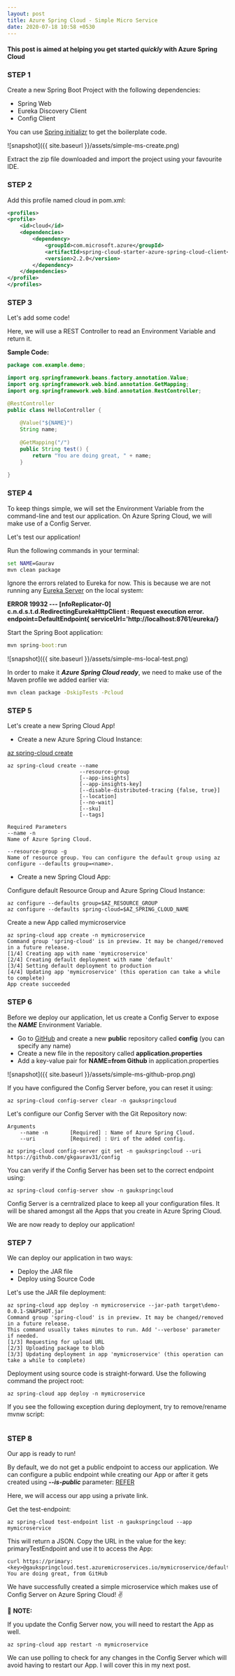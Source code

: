 ```yaml
---
layout: post
title: Azure Spring Cloud - Simple Micro Service
date: 2020-07-18 10:58 +0530
---
```


#### This post is aimed at helping you get started ___quickly___ with Azure Spring Cloud

### STEP 1

Create a new Spring Boot Project with the following dependencies:

- Spring Web
- Eureka Discovery Client
- Config Client

You can use [Spring initializr](https://start.spring.io/) to get the boilerplate code. 

![snapshot]({{ site.baseurl }}/assets/simple-ms-create.png)

Extract the zip file downloaded and import the project using your favourite IDE.

### STEP 2

Add this profile named cloud in pom.xml:

```xml
<profiles>
<profile>
    <id>cloud</id>
    <dependencies>
        <dependency>
            <groupId>com.microsoft.azure</groupId>
            <artifactId>spring-cloud-starter-azure-spring-cloud-client</artifactId>
            <version>2.2.0</version>
        </dependency>
    </dependencies>
</profile>
</profiles>
```

### STEP 3

Let's add some code!  

Here, we will use a REST Controller to read an Environment Variable and return it.

__Sample Code:__

```java
package com.example.demo;

import org.springframework.beans.factory.annotation.Value;
import org.springframework.web.bind.annotation.GetMapping;
import org.springframework.web.bind.annotation.RestController;

@RestController
public class HelloController {
	
	@Value("${NAME}")
	String name;
	
	@GetMapping("/")
	public String test() {
		return "You are doing great, " + name;
	}
	
}

```

### STEP 4

To keep things simple, we will set the Environment Variable from the command-line and test our application. On Azure Spring Cloud, we will make use of a Config Server.

Let's test our application!  

Run the following commands in your terminal:

```cmd
set NAME=Gaurav
mvn clean package
```

Ignore the errors related to Eureka for now. This is because we are not running any [Eureka Server](https://spring.io/guides/gs/service-registration-and-discovery/) on the local system:

__ERROR 19932 --- [nfoReplicator-0] c.n.d.s.t.d.RedirectingEurekaHttpClient  : Request execution error. endpoint=DefaultEndpoint{ serviceUrl='http://localhost:8761/eureka/}__

Start the Spring Boot application:

```cmd
mvn spring-boot:run
```

![snapshot]({{ site.baseurl }}/assets/simple-ms-local-test.png)

In order to make it ___Azure Spring Cloud ready___, we need to make use of the Maven profile we added earlier via:

```cmd
mvn clean package -DskipTests -Pcloud
```

### STEP 5

Let's create a new Spring Cloud App!

- Create a new Azure Spring Cloud Instance:
  
[az spring-cloud create](https://docs.microsoft.com/en-us/cli/azure/ext/spring-cloud/spring-cloud?view=azure-cli-latest#ext-spring-cloud-az-spring-cloud-create)

```cli
az spring-cloud create --name
                       --resource-group
                       [--app-insights]
                       [--app-insights-key]
                       [--disable-distributed-tracing {false, true}]
                       [--location]
                       [--no-wait]
                       [--sku]
                       [--tags]

Required Parameters
--name -n
Name of Azure Spring Cloud.

--resource-group -g
Name of resource group. You can configure the default group using az configure --defaults group=<name>.

```

- Create a new Spring Cloud App:

Configure default Resource Group and Azure Spring Cloud Instance:

```cli
az configure --defaults group=$AZ_RESOURCE_GROUP
az configure --defaults spring-cloud=$AZ_SPRING_CLOUD_NAME
```

Create a new App called mymicroservice

```cli
az spring-cloud app create -n mymicroservice
Command group 'spring-cloud' is in preview. It may be changed/removed in a future release.
[1/4] Creating app with name 'mymicroservice'
[2/4] Creating default deployment with name 'default'
[3/4] Setting default deployment to production
[4/4] Updating app 'mymicroservice' (this operation can take a while to complete)
App create succeeded
```

### STEP 6

Before we deploy our application, let us create a Config Server to expose the ___NAME___ Environment Variable.

- Go to [GitHub](github.com) and create a new __public__ repository called __config__ (you can specify any name)
- Create a new file in the repository called __application.properties__
- Add a key-value pair for __NAME=from Github__ in application.properties

![snapshot]({{ site.baseurl }}/assets/simple-ms-github-prop.png)

If you have configured the Config Server before, you can reset it using:

```cli
az spring-cloud config-server clear -n gaukspringcloud
```

Let's configure our Config Server with the Git Repository now:

```cli
Arguments
    --name -n       [Required] : Name of Azure Spring Cloud.
    --uri           [Required] : Uri of the added config.
```

```cli
az spring-cloud config-server git set -n gaukspringcloud --uri https://github.com/gkgaurav31/config
```

You can verify if the Config Server has been set to the correct endpoint using:

```cli
az spring-cloud config-server show -n gaukspringcloud
```

Config Server is a cerntralized place to keep all your configuration files. It will be shared amongst all the Apps that you create in Azure Spring Cloud. 

We are now ready to deploy our application!

### STEP 7

We can deploy our application in two ways:

- Deploy the JAR file
- Deploy using Source Code

Let's use the JAR file deployment:

```cli
az spring-cloud app deploy -n mymicroservice --jar-path target\demo-0.0.1-SNAPSHOT.jar
Command group 'spring-cloud' is in preview. It may be changed/removed in a future release.
This command usually takes minutes to run. Add '--verbose' parameter if needed.
[1/3] Requesting for upload URL
[2/3] Uploading package to blob
[3/3] Updating deployment in app 'mymicroservice' (this operation can take a while to complete)
```

Deployment using source code is straight-forward. Use the following command the project root:

```cli
az spring-cloud app deploy -n mymicroservice
```

If you see the following exception during deployment, try to remove/rename mvnw script:

```txt

```

### STEP 8

Our app is ready to run!

By default, we do not get a public endpoint to access our application. We can configure a public endpoint while creating our App or after it gets created using ___--is-public___ parameter: [REFER](https://docs.microsoft.com/en-us/cli/azure/ext/spring-cloud/spring-cloud/app?view=azure-cli-latest#ext-spring-cloud-az-spring-cloud-app-create)

Here, we will access our app using a private link.

Get the test-endpoint:

```cli
az spring-cloud test-endpoint list -n gaukspringcloud --app mymicroservice
```

This will return a JSON. Copy the URL in the value for the key: primaryTestEndpoint and use it to access the App:

```curl
curl https://primary:<key>@gaukspringcloud.test.azuremicroservices.io/mymicroservice/default/
You are doing great, from GitHub
```

We have successfully created a simple microservice which makes use of Config Server on Azure Spring Cloud! :v:

:notebook_with_decorative_cover: __NOTE:__  

If you update the Config Server now, you will need to restart the App as well.

```cli
az spring-cloud app restart -n mymicroservice
```

We can use polling to check for any changes in the Config Server which will avoid having to restart our App. I will cover this in my next post.
